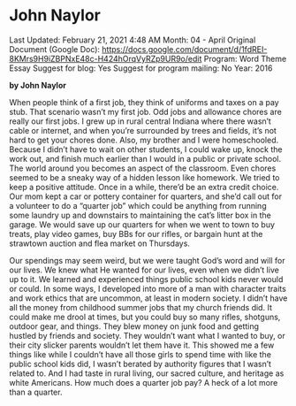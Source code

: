 # John Naylor

Last Updated: February 21, 2021 4:48 AM
Month: 04 - April
Original Document (Google Doc): https://docs.google.com/document/d/1fdREI-8KMrs9H9iZBPNxE48c-H424hOrqVyRZp9UR9o/edit
Program: Word Theme Essay
Suggest for blog: Yes
Suggest for program mailing: No
Year: 2016

**by John Naylor**

When people think of a first job, they think of uniforms and taxes on a pay stub. That scenario wasn’t my first job. Odd jobs and allowance chores are really our first jobs. I grew up in rural central Indiana where there wasn’t cable or internet, and when you’re surrounded by trees and fields, it’s not hard to get your chores done. Also, my brother and I were homeschooled. Because I didn’t have to wait on other students, I could wake up, knock the work out, and finish much earlier than I would in a public or private school. The world around you becomes an aspect of the classroom. Even chores seemed to be a sneaky way of a hidden lesson like homework. We tried to keep a positive attitude. Once in a while, there’d be an extra credit choice. Our mom kept a car or pottery container for quarters, and she’d call out for a volunteer to do a “quarter job” which could be anything from running some laundry up and downstairs to maintaining the cat’s litter box in the garage. We would save up our quarters for when we went to town to buy treats, play video games, buy BBs for our rifles, or bargain hunt at the strawtown auction and flea market on Thursdays.

Our spendings may seem weird, but we were taught God’s word and will for our lives. We knew what He wanted for our lives, even when we didn’t live up to it. We learned and experienced things public school kids never would or could. In some ways, I developed into more of a man with character traits and work ethics that are uncommon, at least in modern society. I didn’t have all the money from childhood summer jobs that my church friends did. It could make me drool at times, but you could buy so many rifles, shotguns, outdoor gear, and things. They blew money on junk food and getting hustled by friends and society. They wouldn’t want what I wanted to buy, or their city slicker parents wouldn’t let them have it. This showed me a few things like while I couldn’t have all those girls to spend time with like the public school kids did, I wasn’t berated by authority figures that I wasn’t related to. And I had taste in rural living, our sacred culture, and heritage as white Americans. How much does a quarter job pay? A heck of a lot more than a quarter.